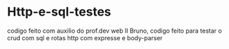 # Http-e-sql-testes
codigo feito com auxilio do prof.dev web II Bruno, codigo feito para testar o crud com 
sql e rotas http com expresse e body-parser
